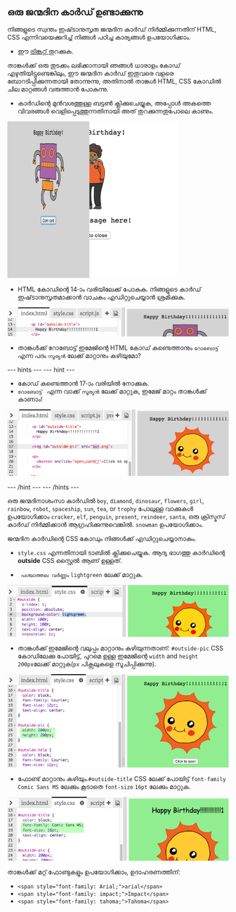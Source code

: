 ## ഒരു ജന്മദിന കാർഡ് ഉണ്ടാക്കുന്നു

നിങ്ങളുടെ സ്വന്തം ഇഷ്‌ടാനുസൃത ജന്മദിന കാർഡ് നിർമ്മിക്കുന്നതിന് HTML, CSS എന്നിവയെക്കുറിച്ച് നിങ്ങൾ പഠിച്ച കാര്യങ്ങൾ ഉപയോഗിക്കാം.

+ ഈ [ ട്രിങ്കറ്റ് ](https://trinket.io/html/b33e4f4ca8) തുറക്കുക.

താങ്കൾക്ക് ഒരു തുടക്കം ലഭിക്കാനായി ഞങ്ങൾ ധാരാളം കോഡ് എഴുതിയിട്ടുണ്ടെങ്കിലും, ഈ ജന്മദിന കാർഡ് ഇതുവരെ വളരെ ബോറടിപ്പിക്കുന്നതായി തോന്നുന്നു, അതിനാൽ താങ്കൾ HTML, CSS കോഡിൽ ചില മാറ്റങ്ങൾ വരുത്താൻ പോകുന്നു.

+ കാർഡിന്റെ മുൻവശത്തുള്ള ബട്ടൺ ക്ലിക്കുചെയ്യുക, അപ്പോൾ അകത്തെ വിവരങ്ങൾ വെളിപ്പെടുത്തുന്നതിനായി അത് തുറക്കുന്നതുപോലെ കാണും.

![സ്‌ക്രീൻഷോട്ട്](images/birthday-click.png)

+ HTML കോഡിന്റെ 14-ാം വരിയിലേക്ക് പോകുക. നിങ്ങളുടെ കാർഡ് ഇഷ്‌ടാനുസൃതമാക്കാൻ വാചകം എഡിറ്റുചെയ്യാൻ ശ്രമിക്കുക.

![സ്‌ക്രീൻഷോട്ട്](images/birthday-card-html.png)

+ താങ്കൾക്ക് റോബോട്ട് ഇമേജിന്റെ HTML കോഡ് കണ്ടെത്താനും `റോബോട്ട്` എന്ന പദം `സൂര്യൻ` ലേക്ക് മാറ്റാനും കഴിയുമോ?

\--- hints \--- \--- hint \---

+ കോഡ് കണ്ടെത്താൻ 17-ാം വരിയിൽ നോക്കുക.
+ `റോബോട്ട് ` എന്ന വാക്ക് `സൂര്യൻ` ലേക്ക് മാറ്റുക, ഇമേജ് മാറ്റം താങ്കൾക്ക് കാണാം!

![സ്‌ക്രീൻഷോട്ട്](images/birthday-card-sun.png)

\--- /hint \--- \--- /hints \---

ഒരു ജന്മദിനാശംസാ കാർഡിൽ `boy`, `diamond`, `dinosaur`, `flowers`, `girl`, `rainbow`, `robot`, `spaceship`, `sun`, `tea`, or `trophy` പോലുള്ള വാക്കുകൾ ഉപയോഗിക്കാം `cracker`, `elf`, `penguin`, `present`, `reindeer`, `santa`, ഒരു ക്രിസ്മസ് കാർഡ് നിർമ്മിക്കാൻ ആഗ്രഹിക്കുന്നുവെങ്കിൽ. `snowman` ഉപയോഗിക്കാം.

ജന്മദിന കാർഡിന്റെ CSS കോഡും നിങ്ങൾക്ക് എഡിറ്റുചെയ്യാനാകും.

+ ` style.css ` എന്നതിനായി ടാബിൽ ക്ലിക്കുചെയ്യുക. ആദ്യ ഭാഗത്തു കാർഡിന്റെ **outside** CSS സ്റ്റൈൽ ആണ് ഉള്ളത്.

+ ` പശ്ചാത്തല വർണ്ണം` `lightgreen` ലേക്ക് മാറ്റുക.

![സ്‌ക്രീൻഷോട്ട്](images/birthday-card-outside.png)

+ താങ്കൾക്ക് ഇമേജിന്റെ വലുപ്പം മാറ്റാനും കഴിയുന്നതാണ്: `#outside-pic` CSS കോഡിലേക്കു പോയിട്ട്, പുറമെ ഉള്ള ഇമേജിന്റെ `width` and `height` `200px`ലേക്ക് മാറ്റുക(`px` പിക്സലുകളെ സൂചിപ്പിക്കുന്നു).

![സ്‌ക്രീൻഷോട്ട്](images/birthday-card-size.png)

+ ഫോണ്ട് മാറ്റാനും കഴിയും.`#outside-title` CSS ലേക്ക് പോയിട്ട് `font-family` `Comic Sans MS` ലേക്കും കൂടാതെ `font-size` `16pt` ലേക്കും മാറ്റുക.

![സ്‌ക്രീൻഷോട്ട്](images/birthday-card-font.png)

താങ്കൾക്ക് മറ്റ് ഫോണ്ടുകളും ഉപയോഗിക്കാം, ഉദാഹരണത്തിന്:

+ `<span style="font-family: Arial;">arial</span>`
+ `<span style="font-family: impact;">Impact</span>`
+ `<span style="font-family: tahoma;">Tahoma</span>`